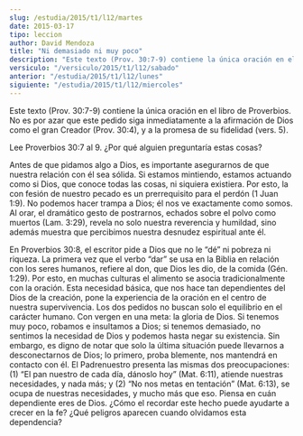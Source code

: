 ```yaml
---
slug: /estudia/2015/t1/l12/martes
date: 2015-03-17
tipo: leccion
author: David Mendoza
title: "Ni demasiado ni muy poco"
description: "Este texto (Prov. 30:7-9) contiene la única oración en el libro de Proverbios.  No es por azar que este pedido siga inmediatamente a la afirmación de Dios como  el gran Creador (Prov. 30:4), y a la promesa de su fidelidad (vers. 5)."
versiculo: "/versiculo/2015/t1/l12/sabado"
anterior: "/estudia/2015/t1/l12/lunes"
siguiente: "/estudia/2015/t1/l12/miercoles"
---
```


Este texto (Prov. 30:7-9) contiene la única oración en el libro de Proverbios. No es por azar que este pedido siga inmediatamente a la afirmación de Dios como el gran Creador (Prov. 30:4), y a la promesa de su fidelidad (vers. 5).

Lee Proverbios 30:7 al 9. ¿Por qué alguien preguntaría estas cosas?

Antes de que pidamos algo a Dios, es importante asegurarnos de que nuestra relación con él sea sólida. Si estamos mintiendo, estamos actuando como si Dios, que conoce todas las cosas, ni siquiera existiera. Por esto, la con fesión de nuestro pecado es un prerrequisito para el perdón (1 Juan 1:9). No podemos hacer trampa a Dios; él nos ve exactamente como somos. Al orar, el dramático gesto de postrarnos, echados sobre el polvo como muertos (Lam. 3:29), revela no solo nuestra reverencia y humildad, sino además muestra que percibimos nuestra desnudez espiritual ante él.

En Proverbios 30:8, el escritor pide a Dios que no le “dé” ni pobreza ni riqueza. La primera vez que el verbo “dar” se usa en la Biblia en relación con los seres humanos, refiere al don, que Dios les dio, de la comida (Gén. 1:29). Por esto, en muchas culturas el alimento se asocia tradicionalmente con la oración. Esta necesidad básica, que nos hace tan dependientes del Dios de la creación, pone la experiencia de la oración en el centro de nuestra supervivencia. Los dos pedidos no buscan solo el equilibrio en el carácter humano. Con vergen en una meta: la gloria de Dios. Si tenemos muy poco, robamos e insultamos a Dios; si tenemos demasiado, no sentimos la necesidad de Dios y podemos hasta negar su existencia. Sin embargo, es digno de notar que solo la última situación puede llevarnos a desconectarnos de Dios; lo primero, proba blemente, nos mantendrá en contacto con él. El Padrenuestro presenta las mismas dos preocupaciones: (1) “El pan nuestro de cada día, dánoslo hoy” (Mat. 6:11), atiende nuestras necesidades, y nada más; y (2) “No nos metas en tentación” (Mat. 6:13), se ocupa de nuestras necesidades, y mucho más que eso. Piensa en cuán dependiente eres de Dios. ¿Cómo el recordar este hecho puede ayudarte a crecer en la fe? ¿Qué peligros aparecen cuando olvidamos esta dependencia?
